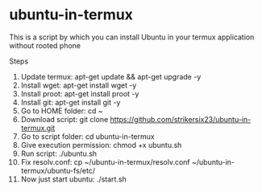 # ubuntu-in-termux
This is a script by which you can install Ubuntu in your termux application without rooted phone


Steps
1. Update termux: apt-get update && apt-get upgrade -y
2. Install wget: apt-get install wget -y
3. Install proot: apt-get install proot -y
4. Install git: apt-get install git -y
5. Go to HOME folder: cd ~
6. Download script: git clone https://github.com/strikersix23/ubuntu-in-termux.git
7. Go to script folder: cd ubuntu-in-termux
8. Give execution permission: chmod +x ubuntu.sh
9. Run script: ./ubuntu.sh
10. Fix resolv.conf: cp ~/ubuntu-in-termux/resolv.conf ~/ubuntu-in-termux/ubuntu-fs/etc/
11. Now just start ubuntu: ./start.sh
